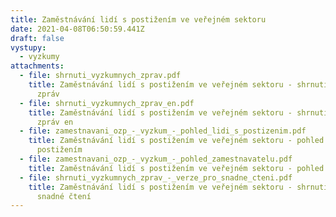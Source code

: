 ```yaml
---
title: Zaměstnávání lidí s postižením ve veřejném sektoru
date: 2021-04-08T06:50:59.441Z
draft: false
vystupy:
  - vyzkumy
attachments:
  - file: shrnuti_vyzkumnych_zprav.pdf
    title: Zaměstnávání lidí s postižením ve veřejném sektoru - shrnutí výzkumných
      zpráv
  - file: shrnuti_vyzkumnych_zprav_en.pdf
    title: Zaměstnávání lidí s postižením ve veřejném sektoru - shrnutí výzkumných
      zpráv en
  - file: zamestnavani_ozp_-_vyzkum_-_pohled_lidi_s_postizenim.pdf
    title: Zaměstnávání lidí s postižením ve veřejném sektoru - pohled lidí s
      postižením
  - file: zamestnavani_ozp_-_vyzkum_-_pohled_zamestnavatelu.pdf
    title: Zaměstnávání lidí s postižením ve veřejném sektoru - pohled zaměstnavatelů
  - file: shrnuti_vyzkumnych_zprav_-_verze_pro_snadne_cteni.pdf
    title: Zaměstnávání lidí s postižením ve veřejném sektoru - shrnutí - verze pro
      snadné čtení
---
```

